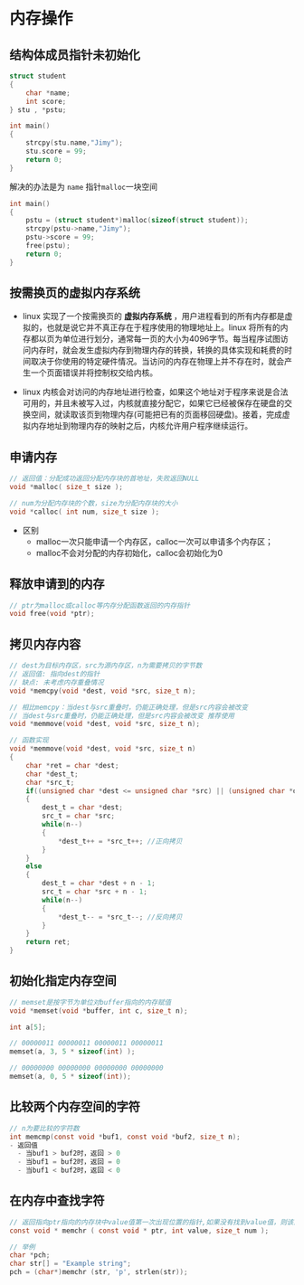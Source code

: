 # 内存操作

## 结构体成员指针未初始化

```c
struct student  
{  
    char *name;  
    int score;  
} stu , *pstu;

int main()  
{  
    strcpy(stu.name,"Jimy");  
    stu.score = 99;  
    return 0;  
}  
```

解决的办法是为 `name` 指针`malloc`一块空间

```c
int main()  
{  
    pstu = (struct student*)malloc(sizeof(struct student));  
    strcpy(pstu->name,"Jimy");  
    pstu->score = 99;  
    free(pstu);  
    return 0;  
}
```

## 按需换页的虚拟内存系统

- linux 实现了一个按需换页的 **虚拟内存系统** ，用户进程看到的所有内存都是虚拟的，也就是说它并不真正存在于程序使用的物理地址上。linux 将所有的内存都以页为单位进行划分，通常每一页的大小为4096字节。每当程序试图访问内存时，就会发生虚拟内存到物理内存的转换，转换的具体实现和耗费的时间取决于你使用的特定硬件情况。当访问的内存在物理上并不存在时，就会产生一个页面错误并将控制权交给内核。

- linux 内核会对访问的内存地址进行检查，如果这个地址对于程序来说是合法可用的，并且未被写入过，内核就直接分配它，如果它已经被保存在硬盘的交换空间，就读取该页到物理内存(可能把已有的页面移回硬盘)。接着，完成虚拟内存地址到物理内存的映射之后，内核允许用户程序继续运行。

## 申请内存

```c
// 返回值：分配成功返回分配内存块的首地址，失败返回NULL
void *malloc( size_t size );

// num为分配内存块的个数，size为分配内存块的大小
void *calloc( int num, size_t size );
```

- 区别
  - malloc一次只能申请一个内存区，calloc一次可以申请多个内存区；
  - malloc不会对分配的内存初始化，calloc会初始化为0

## 释放申请到的内存

```c
// ptr为malloc或calloc等内存分配函数返回的内存指针
void free(void *ptr);
```

## 拷贝内存内容

```c
// dest为目标内存区，src为源内存区，n为需要拷贝的字节数
// 返回值: 指向dest的指针
// 缺点: 未考虑内存重叠情况
void *memcpy(void *dest, void *src, size_t n);

// 相比memcpy：当dest与src重叠时，仍能正确处理，但是src内容会被改变
// 当dest与src重叠时，仍能正确处理，但是src内容会被改变 推荐使用
void *memmove(void *dest, void *src, size_t n);

// 函数实现
void *memmove(void *dest, void *src, size_t n)
{
    char *ret = char *dest;
    char *dest_t;
    char *src_t;
    if((unsigned char *dest <= unsigned char *src) || (unsigned char *dest >= unsigned char *src + n))
    {
        dest_t = char *dest;
        src_t = char *src;
        while(n--)
        {
            *dest_t++ = *src_t++; //正向拷贝
        }
    }
    else
    {
        dest_t = char *dest + n - 1;
        src_t = char *src + n - 1;
        while(n--)
        {
            *dest_t-- = *src_t--; //反向拷贝
        }
    }
    return ret;
}
```

## 初始化指定内存空间

```c
// memset是按字节为单位对buffer指向的内存赋值
void *memset(void *buffer, int c, size_t n);

int a[5];

// 00000011 00000011 00000011 00000011
memset(a, 3, 5 * sizeof(int) );

// 00000000 00000000 00000000 00000000
memset(a, 0, 5 * sizeof(int));
```

## 比较两个内存空间的字符

```c
// n为要比较的字符数
int memcmp(const void *buf1, const void *buf2, size_t n);
- 返回值
  - 当buf1 > buf2时，返回 > 0
  - 当buf1 = buf2时，返回 = 0
  - 当buf1 < buf2时，返回 < 0
```

## 在内存中查找字符

```c
// 返回指向ptr指向的内存块中value值第一次出现位置的指针,如果没有找到value值，则该函数返回NULL
const void * memchr ( const void * ptr, int value, size_t num );

// 举例
char *pch;
char str[] = "Example string";
pch = (char*)memchr (str, 'p', strlen(str));
```
